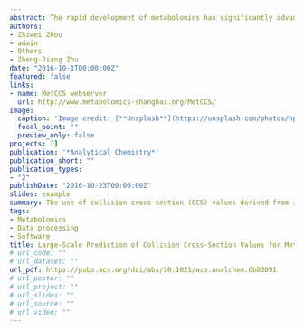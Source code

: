```yaml
---
abstract: The rapid development of metabolomics has significantly advanced health and disease related research. However, metabolite identification remains a major analytical challenge for untargeted metabolomics. While the use of collision cross-section (CCS) values obtained in ion mobility-mass spectrometry (IM-MS) effectively increases identification confidence of metabolites, it is restricted by the limited number of available CCS values for metabolites. Here, we demonstrated the use of a machine-learning algorithm called support vector regression (SVR) to develop a prediction method that utilized 14 common molecular descriptors to predict CCS values for metabolites. In this work, we first experimentally measured CCS values (ΩN2) of ∼400 metabolites in nitrogen buffer gas and used these values as training data to optimize the prediction method. The high prediction precision of this method was externally validated using an independent set of metabolites with a median relative error (MRE) of ∼3%, better than conventional theoretical calculation. Using the SVR based prediction method, a large-scale predicted CCS database was generated for 35,203 metabolites in the Human Metabolome Database (HMDB). For each metabolite, five different ion adducts in positive and negative modes were predicted, accounting for 176,015 CCS values in total. Finally, improved metabolite identification accuracy was demonstrated using real biological samples. Conclusively, our results proved that the SVR based prediction method can accurately predict nitrogen CCS values (ΩN2) of metabolites from molecular descriptors and effectively improve identification accuracy and efficiency in untargeted metabolomics. The predicted CCS database, namely, MetCCS, is freely available on the Internet.
authors:
- Zhiwei Zhou
- admin
- Others
- Zheng-Jiang Zhu
date: "2016-10-1T00:00:00Z"
featured: false
links:
- name: MetCCS webserver
  url: http://www.metabolomics-shanghai.org/MetCCS/
image:
  caption: 'Image credit: [**Unsplash**](https://unsplash.com/photos/hpjSkU2UYSU)'
  focal_point: ""
  preview_only: false
projects: []
publication: '*Analytical Chemistry*'
publication_short: ""
publication_types:
- "2"
publishDate: "2016-10-23T00:00:00Z"
slides: example
summary: The use of collision cross-section (CCS) values derived from ion mobility–mass spectrometry (IM–MS) has been proven to facilitate lipid identifications. Its utility is restricted by the limited availability of CCS values. Recently, the machine-learning algorithm-based prediction (e.g., MetCCS) is reported to generate CCS values in a large-scale. However, the prediction precision is not sufficient to differentiate lipids due to their high structural similarities and subtle differences on CCS values. To address this challenge, we developed a new approach, namely, LipidCCS, to precisely predict lipid CCS values. 
tags:
- Metabolomics
- Data processing
- Software
title: Large-Scale Prediction of Collision Cross-Section Values for Metabolites in Ion Mobility-Mass Spectrometry
# url_code: ""
# url_dataset: ""
url_pdf: https://pubs.acs.org/doi/abs/10.1021/acs.analchem.6b03091
# url_poster: ""
# url_project: ""
# url_slides: ""
# url_source: ""
# url_video: ""
---
```

